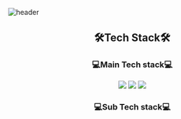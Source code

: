 ![header](https://capsule-render.vercel.app/api?type=Waving&color=F8B195&height=250&section=header&text=%20♥Welcome♥&fontSize=70&fontAlignY=30&desc=Suhyeon's%20Github&descSize=25&descAlign=80&descAlignY=50)

<div align=center><h2>🛠Tech Stack🛠</h2></div>

<div align=center><h3>💻Main Tech stack💻</h3></div>

<div align=center>
<img src="https://img.shields.io/badge/Python-3766AB?style=flat-square&logo=Python&logoColor=white"/></a>
<img src="https://img.shields.io/badge/jupyter-F37626?style=flat&logo=Jupyter&logoColor=white"/>
<img src="https://img.shields.io/badge/R-276DC3?style=flat&logo=R&logoColor=white"/></div>

<div align=center><h3>💻Sub Tech stack💻</h3></div>


